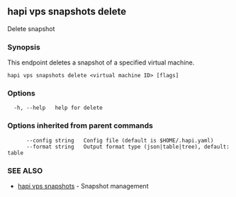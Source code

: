 ## hapi vps snapshots delete

Delete snapshot

### Synopsis

This endpoint deletes a snapshot of a specified virtual machine.

```
hapi vps snapshots delete <virtual machine ID> [flags]
```

### Options

```
  -h, --help   help for delete
```

### Options inherited from parent commands

```
      --config string   Config file (default is $HOME/.hapi.yaml)
      --format string   Output format type (json|table|tree), default: table
```

### SEE ALSO

* [hapi vps snapshots](hapi_vps_snapshots.md)	 - Snapshot management


